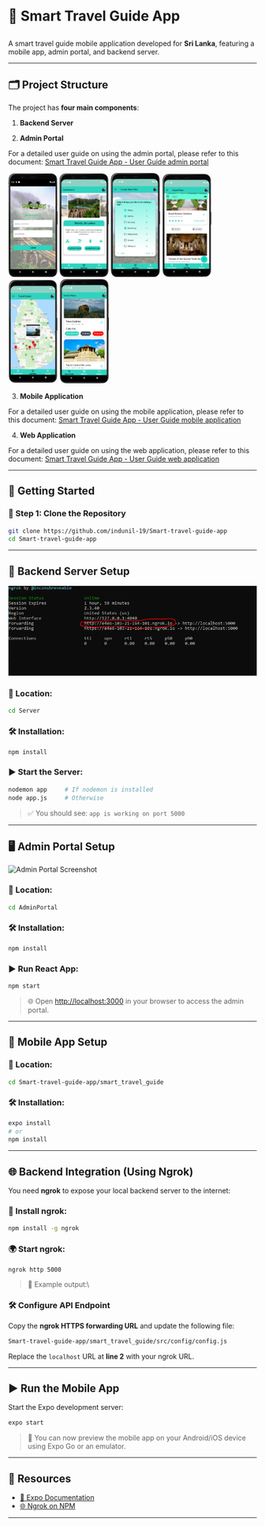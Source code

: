 # 🧭 Smart Travel Guide App

##

A smart travel guide mobile application developed for **Sri Lanka**, featuring a mobile app, admin portal, and backend server.

---

## 🗂️ Project Structure

The project has **four main components**:

1. **Backend Server**


2. **Admin Portal**

For a detailed user guide on using the admin portal, please refer to this document:
[Smart Travel Guide App - User Guide admin portal](https://docs.google.com/document/d/12XdmX2QmU4vlicDRYfUY0LKmcaf4_0kSj7_PePjypLY/edit?usp=sharing)

<p float="left">
<img src="https://github.com/indunil-19/Smart-travel-guide-app/blob/main/Screens/mobile/1.png" width="100"/>
<img src="https://github.com/indunil-19/Smart-travel-guide-app/blob/main/Screens/mobile/2.png" width="100"/>
<img src="https://github.com/indunil-19/Smart-travel-guide-app/blob/main/Screens/mobile/3.png" width="100"/>
<img src="https://github.com/indunil-19/Smart-travel-guide-app/blob/main/Screens/mobile/4.png" width="100"/>
<img src="https://github.com/indunil-19/Smart-travel-guide-app/blob/main/Screens/mobile/5.png" width="100"/>
<img src="https://github.com/indunil-19/Smart-travel-guide-app/blob/main/Screens/mobile/6.png" width="100"/>
</p>

3. **Mobile Application**

For a detailed user guide on using the mobile application, please refer to this document:
[Smart Travel Guide App - User Guide mobile application](https://docs.google.com/document/d/1JeFfx03i7i6kSYNR5Gl5jI5k41662VMzYCNkNfn8HVw/edit?usp=sharing)


4. **Web Application**

For a detailed user guide on using the web application, please refer to this document:
[Smart Travel Guide App - User Guide web application](https://docs.google.com/document/d/1JeFfx03i7i6kSYNR5Gl5jI5k41662VMzYCNkNfn8HVw/edit?usp=sharing)

---

## 🚀 Getting Started

### 🔁 Step 1: Clone the Repository

```bash
git clone https://github.com/indunil-19/Smart-travel-guide-app
cd Smart-travel-guide-app
```

---

## 🔧 Backend Server Setup

![Backend Server Screenshot](https://raw.githubusercontent.com/indunil-19/Smart-travel-guide-app/main/Server/ss/Capture.PNG)

### 📍 Location:

```bash
cd Server
```

### 🛠️ Installation:

```bash
npm install
```

### ▶️ Start the Server:

```bash
nodemon app     # If nodemon is installed
node app.js     # Otherwise
```

> ✅ You should see: `app is working on port 5000`

---

## 🖥️ Admin Portal Setup

![Admin Portal Screenshot](https://raw.githubusercontent.com/indunil-19/Smart-travel-guide-app/main/AdminPortal/ss/admin_portal.png)

### 📍 Location:

```bash
cd AdminPortal
```

### 🛠️ Installation:

```bash
npm install
```

### ▶️ Run React App:

```bash
npm start
```

> 🌐 Open [http://localhost:3000](http://localhost:3000) in your browser to access the admin portal.

---

## 📱 Mobile App Setup

### 📍 Location:

```bash
cd Smart-travel-guide-app/smart_travel_guide
```

### 🛠️ Installation:

```bash
expo install
# or
npm install
```

---

## 🌐 Backend Integration (Using Ngrok)

You need **ngrok** to expose your local backend server to the internet:

### 🔌 Install ngrok:

```bash
npm install -g ngrok
```

### 🌍 Start ngrok:

```bash
ngrok http 5000
```

> 📸 Example output:\\

### 🛠️ Configure API Endpoint

Copy the **ngrok HTTPS forwarding URL** and update the following file:

```bash
Smart-travel-guide-app/smart_travel_guide/src/config/config.js
```

Replace the `localhost` URL at **line 2** with your ngrok URL.

---

## ▶️ Run the Mobile App

Start the Expo development server:

```bash
expo start
```

> 📱 You can now preview the mobile app on your Android/iOS device using Expo Go or an emulator.

---

## 📘 Resources

* [📱 Expo Documentation](https://docs.expo.dev/get-started/create-a-new-app/)
* [🌐 Ngrok on NPM](https://www.npmjs.com/package/ngrok)

---